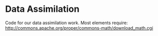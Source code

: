 Data Assimilation
===================

Code for our data assimilation work.
Most elements require: http://commons.apache.org/proper/commons-math/download_math.cgi
